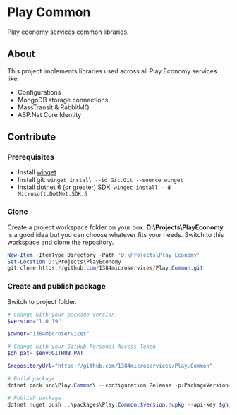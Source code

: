 # Play Common
Play economy services common libraries.

## About
This project implements libraries used across all Play Economy services like:
* Configurations
* MongoDB storage connections
* MassTransit & RabbitMQ
* ASP.Net Core Identity

## Contribute
### Prerequisites
* Install [winget](https://learn.microsoft.com/en-us/windows/package-manager/winget/)
* Install git: `winget install --id Git.Git --source winget`
* Install dotnet 6 (or greater) SDK: `winget install --d Microsoft.DotNet.SDK.6`

### Clone
Create a project workspace folder on your box. **D:\Projects\PlayEconomy** is a good idea but you can choose whatever fits your needs. Switch to this workspace and clone the repository.
```powershell
New-Item -ItemType Directory -Path 'D:\Projects\Play Economy'
Set-Location D:\Projects\PlayEconomy
git clone https://github.com/1384microservices/Play.Common.git
```

### Create and publish package
Switch to project folder.
``` powershell
# Change with your package version.
$version="1.0.19"

$owner="1384microservices"

# Change with your GitHub Personal Access Token
$gh_pat= $env:GITHUB_PAT

$repositoryUrl="https://github.com/1384microservices/Play.Common"

# Build package
dotnet pack src\Play.Common\ --configuration Release -p:PackageVersion=$version -p:RepositoryUrl=$repositoryUrl -o ..\packages\

# Publish package
dotnet nuget push ..\packages\Play.Common.$version.nupkg --api-key $gh_pat --source "github"
```